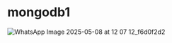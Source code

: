 # mongodb1
![WhatsApp Image 2025-05-08 at 12 07 12_f6d0f2d2](https://github.com/user-attachments/assets/bb378e40-e971-45c6-bb4f-6daa5415b299)

